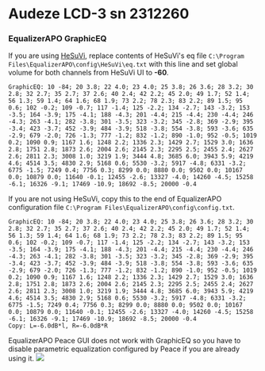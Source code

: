 # Audeze LCD-3 sn 2312260
### EqualizerAPO GraphicEQ
If you are using [HeSuVi](https://sourceforge.net/projects/hesuvi/), replace contents of HeSuVi's eq file `C:\Program Files\EqualizerAPO\config\HeSuVi\eq.txt` with this line and set global volume for both channels from HeSuVi UI to **-60**.
```
GraphicEQ: 10 -84; 20 3.8; 22 4.0; 23 4.0; 25 3.8; 26 3.6; 28 3.2; 30 2.8; 32 2.7; 35 2.7; 37 2.6; 40 2.4; 42 2.2; 45 2.0; 49 1.7; 52 1.4; 56 1.3; 59 1.4; 64 1.6; 68 1.9; 73 2.2; 78 2.3; 83 2.2; 89 1.5; 95 0.6; 102 -0.2; 109 -0.7; 117 -1.4; 125 -2.2; 134 -2.7; 143 -3.2; 153 -3.5; 164 -3.9; 175 -4.1; 188 -4.3; 201 -4.4; 215 -4.4; 230 -4.4; 246 -4.3; 263 -4.1; 282 -3.8; 301 -3.5; 323 -3.2; 345 -2.8; 369 -2.9; 395 -3.4; 423 -3.7; 452 -3.9; 484 -3.9; 518 -3.8; 554 -3.8; 593 -3.6; 635 -2.9; 679 -2.0; 726 -1.3; 777 -1.2; 832 -1.2; 890 -1.0; 952 -0.5; 1019 0.2; 1090 0.9; 1167 1.6; 1248 2.2; 1336 2.3; 1429 2.7; 1529 3.0; 1636 2.8; 1751 2.8; 1873 2.6; 2004 2.6; 2145 2.3; 2295 2.5; 2455 2.4; 2627 2.6; 2811 2.3; 3008 1.0; 3219 1.9; 3444 4.8; 3685 6.0; 3943 5.9; 4219 4.6; 4514 3.5; 4830 2.9; 5168 0.6; 5530 -3.2; 5917 -4.8; 6331 -3.2; 6775 -1.5; 7249 0.4; 7756 0.3; 8299 0.0; 8880 0.0; 9502 0.0; 10167 0.0; 10879 0.0; 11640 -0.1; 12455 -2.6; 13327 -4.0; 14260 -4.5; 15258 -6.1; 16326 -9.1; 17469 -10.9; 18692 -8.5; 20000 -0.4
```
If you are not using HeSuVi, copy this to the end of EqualizerAPO configuration file `C:\Program Files\EqualizerAPO\config\config.txt`.
```
GraphicEQ: 10 -84; 20 3.8; 22 4.0; 23 4.0; 25 3.8; 26 3.6; 28 3.2; 30 2.8; 32 2.7; 35 2.7; 37 2.6; 40 2.4; 42 2.2; 45 2.0; 49 1.7; 52 1.4; 56 1.3; 59 1.4; 64 1.6; 68 1.9; 73 2.2; 78 2.3; 83 2.2; 89 1.5; 95 0.6; 102 -0.2; 109 -0.7; 117 -1.4; 125 -2.2; 134 -2.7; 143 -3.2; 153 -3.5; 164 -3.9; 175 -4.1; 188 -4.3; 201 -4.4; 215 -4.4; 230 -4.4; 246 -4.3; 263 -4.1; 282 -3.8; 301 -3.5; 323 -3.2; 345 -2.8; 369 -2.9; 395 -3.4; 423 -3.7; 452 -3.9; 484 -3.9; 518 -3.8; 554 -3.8; 593 -3.6; 635 -2.9; 679 -2.0; 726 -1.3; 777 -1.2; 832 -1.2; 890 -1.0; 952 -0.5; 1019 0.2; 1090 0.9; 1167 1.6; 1248 2.2; 1336 2.3; 1429 2.7; 1529 3.0; 1636 2.8; 1751 2.8; 1873 2.6; 2004 2.6; 2145 2.3; 2295 2.5; 2455 2.4; 2627 2.6; 2811 2.3; 3008 1.0; 3219 1.9; 3444 4.8; 3685 6.0; 3943 5.9; 4219 4.6; 4514 3.5; 4830 2.9; 5168 0.6; 5530 -3.2; 5917 -4.8; 6331 -3.2; 6775 -1.5; 7249 0.4; 7756 0.3; 8299 0.0; 8880 0.0; 9502 0.0; 10167 0.0; 10879 0.0; 11640 -0.1; 12455 -2.6; 13327 -4.0; 14260 -4.5; 15258 -6.1; 16326 -9.1; 17469 -10.9; 18692 -8.5; 20000 -0.4
Copy: L=-6.0dB*l, R=-6.0dB*R
```
EqualizerAPO Peace GUI does not work with GraphicEQ so you have to disable parametric equalization configured by Peace if you are already using it.
![](https://raw.githubusercontent.com/jaakkopasanen/AutoEq/master/results/Sonoma%20Model%20One/innerfidelity/onear/Audeze%20LCD-3%20sn%202312260/Audeze%20LCD-3%20sn%202312260.png)
